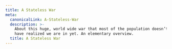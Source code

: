 ```yaml
---
title: A Stateless War
meta:
  canonicalLink: A-Stateless-War
  description: >-
    About this huge, world wide war that most of the population doesn’t seem to
    have realized we are in yet. An elementary overview.
  title: A Stateless War
---
```


